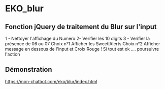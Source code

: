 # EKO_blur


## Fonction jQuery de traitement du Blur sur l'input
1 - Nettoyer l'affichage du Numero
2- Verifier les 10 digits
3 - Verifier la présence de 06 ou 07
Choix n°1 Afficher les SweetlAlerts
Choix n°2 Afficher message en dessous de l'input et Croix Rouge !
Si tout est ok .... poursuivre l'action

## Démonstration 
https://mon-chatbot.com/eko/blur/index.html

